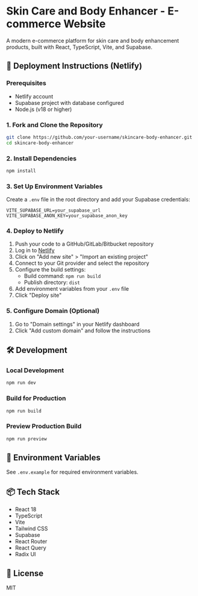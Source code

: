 # Skin Care and Body Enhancer - E-commerce Website

A modern e-commerce platform for skin care and body enhancement products, built with React, TypeScript, Vite, and Supabase.

## 🚀 Deployment Instructions (Netlify)

### Prerequisites
- Netlify account
- Supabase project with database configured
- Node.js (v18 or higher)

### 1. Fork and Clone the Repository
```bash
git clone https://github.com/your-username/skincare-body-enhancer.git
cd skincare-body-enhancer
```

### 2. Install Dependencies
```bash
npm install
```

### 3. Set Up Environment Variables
Create a `.env` file in the root directory and add your Supabase credentials:
```env
VITE_SUPABASE_URL=your_supabase_url
VITE_SUPABASE_ANON_KEY=your_supabase_anon_key
```

### 4. Deploy to Netlify
1. Push your code to a GitHub/GitLab/Bitbucket repository
2. Log in to [Netlify](https://www.netlify.com/)
3. Click on "Add new site" > "Import an existing project"
4. Connect to your Git provider and select the repository
5. Configure the build settings:
   - Build command: `npm run build`
   - Publish directory: `dist`
6. Add environment variables from your `.env` file
7. Click "Deploy site"

### 5. Configure Domain (Optional)
1. Go to "Domain settings" in your Netlify dashboard
2. Click "Add custom domain" and follow the instructions

## 🛠 Development

### Local Development
```bash
npm run dev
```

### Build for Production
```bash
npm run build
```

### Preview Production Build
```bash
npm run preview
```

## 📝 Environment Variables
See `.env.example` for required environment variables.

## 📦 Tech Stack
- React 18
- TypeScript
- Vite
- Tailwind CSS
- Supabase
- React Router
- React Query
- Radix UI

## 📄 License
MIT
